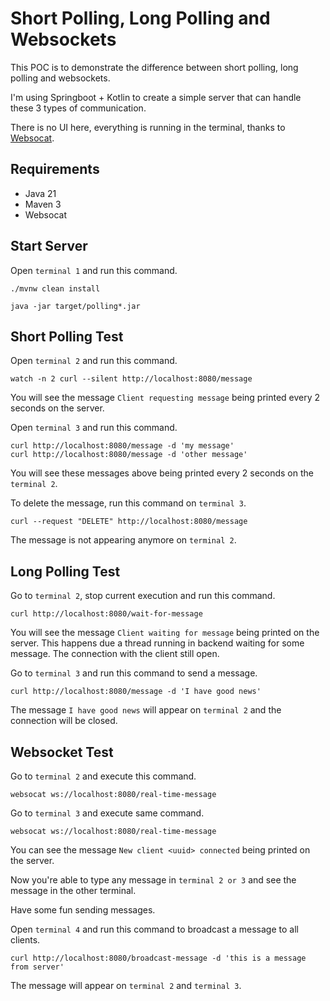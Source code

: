 # Short Polling, Long Polling and Websockets

This POC is to demonstrate the difference between short polling, long polling and websockets.

I'm using Springboot + Kotlin to create a simple server that can handle these 3 types of communication.

There is no UI here, everything is running in the terminal, thanks to [Websocat](https://github.com/vi/websocat).

## Requirements
- Java 21
- Maven 3
- Websocat

## Start Server

Open `terminal 1` and run this command.
```shell
./mvnw clean install

java -jar target/polling*.jar
```

## Short Polling Test
Open `terminal 2` and run this command.
```shell
watch -n 2 curl --silent http://localhost:8080/message
```

You will see the message `Client requesting message` being printed every 2 seconds on the server.

Open `terminal 3` and run this command.
```shell
curl http://localhost:8080/message -d 'my message'
curl http://localhost:8080/message -d 'other message'
```

You will see these messages above being printed every 2 seconds on the `terminal 2`.

To delete the message, run this command on `terminal 3`.
```shell
curl --request "DELETE" http://localhost:8080/message
```

The message is not appearing anymore on `terminal 2`.

## Long Polling Test
Go to `terminal 2`, stop current execution and run this command.
```shell
curl http://localhost:8080/wait-for-message
```

You will see the message `Client waiting for message` being printed on the server.
This happens due a thread running in backend waiting for some message. The connection with the client still open.

Go to `terminal 3` and run this command to send a message.
```shell
curl http://localhost:8080/message -d 'I have good news'
```

The message `I have good news` will appear on `terminal 2` and the connection will be closed.

## Websocket Test
Go to `terminal 2` and execute this command.
```shell
websocat ws://localhost:8080/real-time-message
```
Go to `terminal 3` and execute same command.
```shell
websocat ws://localhost:8080/real-time-message
```

You can see the message `New client <uuid> connected` being printed on the server.

Now you're able to type any message in `terminal 2 or 3` and see the message in the other terminal.

Have some fun sending messages.

Open `terminal 4` and run this command to broadcast a message to all clients.
```shell
curl http://localhost:8080/broadcast-message -d 'this is a message from server'
```

The message will appear on `terminal 2` and `terminal 3`.
